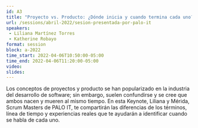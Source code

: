 ```yaml
---
id: A3
title: "Proyecto vs. Producto: ¿Dónde inicia y cuando termina cada uno?  por PALO IT"
url: /sessions/abril-2022/sesion-presentada-por-palo-it
speakers:
 - Liliana Martínez Torres
 - Katherine Robayo
format: session
block: a-2022
time_start: 2022-04-06T10:50:00-05:00
time_end: 2022-04-06T11:20:00-05:00
video:
slides:
---
```


Los conceptos de proyectos y producto se han popularizado en la industria del desarrollo de software; sin embargo, suelen confundirse y se cree que ambos nacen y mueren al mismo tiempo. En esta Keynote, Liliana y Mérida, Scrum Masters de PALO IT, te compartirán las diferencias de los términos, línea de tiempo y experiencias reales que te ayudarán a identificar cuando se habla de cada uno.